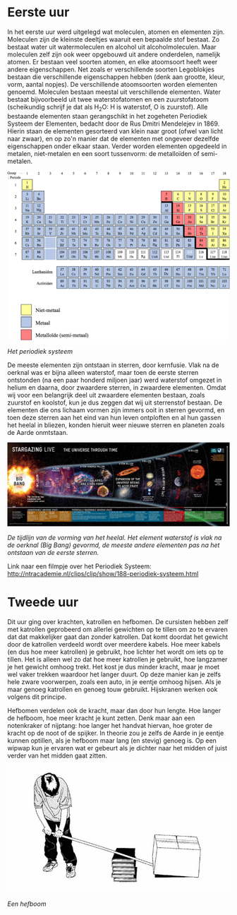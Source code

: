 # Eerste uur
In het eerste uur werd uitgelegd wat moleculen, atomen en elementen zijn. Moleculen zijn de kleinste deeltjes waaruit een bepaalde stof bestaat. Zo bestaat water uit watermoleculen en alcohol uit alcoholmoleculen. Maar moleculen zelf zijn ook weer opgebouwd uit andere onderdelen, namelijk atomen. Er bestaan veel soorten atomen, en elke atoomsoort heeft weer andere eigenschappen. Net zoals er verschillende soorten Legoblokjes bestaan die verschillende eigenschappen hebben (denk aan grootte, kleur, vorm, aantal nopjes). De verschillende atoomsoorten worden elementen genoemd. Moleculen bestaan meestal uit verschillende elementen. Water bestaat bijvoorbeeld uit twee waterstofatomen en een zuurstofatoom (scheikundig schrijf je dat als H<sub>2</sub>O: H is waterstof, O is zuurstof). Alle bestaande elementen staan gerangschikt in het zogeheten Periodiek Systeem der Elementen, bedacht door de Rus Dmitri Mendelejev in 1869. Hierin staan de elementen gesorteerd van klein naar groot (ofwel van licht naar zwaar), en op zo'n manier dat de elementen met ongeveer dezelfde eigenschappen onder elkaar staan. Verder worden elementen opgedeeld in metalen, niet-metalen en een soort tussenvorm: de metalloïden of semi-metalen.

![PeriodiekSysteem](periodieksysteem.png)

*Het periodiek systeem*

De meeste elementen zijn ontstaan in sterren, door kernfusie. Vlak na de oerknal was er bijna alleen waterstof, maar toen de eerste sterren ontstonden (na een paar honderd miljoen jaar) werd waterstof omgezet in helium en daarna, door zwaardere sterren, in zwaardere elementen. Omdat wij voor een belangrijk deel uit zwaardere elementen bestaan, zoals zuurstof en koolstof, kun je dus zeggen dat wij uit sterrenstof bestaan. De elementen die ons lichaam vormen zijn immers ooit in sterren gevormd, en toen deze sterren aan het eind van hun leven ontploften en al hun gassen het heelal in bliezen, konden hieruit weer nieuwe sterren en planeten zoals de Aarde onmtstaan.

![Tijdlijn](tijdlijn.jpg)

*De tijdlijn van de vorming van het heelal. Het element waterstof is vlak na de oerknal (Big Bang) gevormd, de meeste andere elementen pas na het ontstaan van de eerste sterren.*

Link naar een filmpje over het Periodiek Systeem: http://ntracademie.nl/clips/clip/show/188-periodiek-systeem.html

# Tweede uur
Dit uur ging over krachten, katrollen en hefbomen. De cursisten hebben zelf met katrollen geprobeerd om allerlei gewichten op te tillen om zo te ervaren dat dat makkelijker gaat dan zonder katrollen. Dat komt doordat het gewicht door de katrollen verdeeld wordt over meerdere kabels. Hoe meer kabels (en dus hoe meer katrollen) je gebruikt, hoe lichter het wordt om iets op te tillen. Het is alleen wel zo dat hoe meer katrollen je gebruikt, hoe langzamer je het gewicht omhoog trekt. Het kost je dus minder kracht, maar je moet wel vaker trekken waardoor het langer duurt. Op deze manier kan je zelfs hele zware voorwerpen, zoals een auto, in je eentje omhoog hijsen. Als je maar genoeg katrollen en genoeg touw gebruikt. Hijskranen werken ook volgens dit principe.

Hefbomen verdelen ook de kracht, maar dan door hun lengte. Hoe langer de hefboom, hoe meer kracht je kunt zetten. Denk maar aan een notenkraker of nijptang: hoe langer het handvat hiervan, hoe groter de kracht op de noot of de spijker. In theorie zou je zelfs de Aarde in je eentje kunnen optillen, als je hefboom maar lang (en stevig) genoeg is. Op een wipwap kun je ervaren wat er gebeurt als je dichter naar het midden of juist verder van het midden gaat zitten.

![Hefboom](hefboom.jpg)

*Een hefboom*
